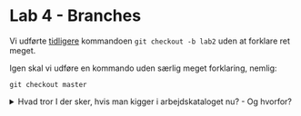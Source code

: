 # Lab 4 - Branches 

Vi udførte [tidligere](lab2.md) kommandoen `git checkout -b lab2` uden at forklare ret meget. 

Igen skal vi udføre en kommando uden særlig meget forklaring, nemlig: 
```
git checkout master 
```
<details><summary>Hvad tror I der sker, hvis man kigger i arbejdskataloget nu? - Og hvorfor?</summary>
Vi er tilbage ved diskussionen om perlekæder, metronet og vejbaner. 

Du vi i sin tid udførte `git checkout -b lab2` lavede vi en ny branch. Nu er vi vendt tilbage til repositoriet, sådan som det så ud lige inden vi skiftede branch, og alle vores rettelser er nu forsvundet. 

Eller rettere: Vores rettelser er gemt inde i `.git`-folderen, men kigger vi direkte i kataloget er de væk. 

                                                 [mhf.txt med adresse]-*lab2
                                                         |
                    -----------------------------[mhf.txt med tlf]
                    |
            [mhf.txt med navn]-*master 
                    | 
                 [init]

</details>
